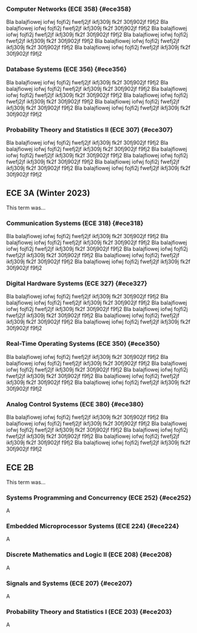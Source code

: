 ### Computer Networks (ECE 358) {#ece358}

Bla balajfiowej iofwj fojfi2j fwefj2jf ikfj309j fk2f 30fj902jf f9fj2
Bla balajfiowej iofwj fojfi2j fwefj2jf ikfj309j fk2f 30fj902jf f9fj2
Bla balajfiowej iofwj fojfi2j fwefj2jf ikfj309j fk2f 30fj902jf f9fj2
Bla balajfiowej iofwj fojfi2j fwefj2jf ikfj309j fk2f 30fj902jf f9fj2
Bla balajfiowej iofwj fojfi2j fwefj2jf ikfj309j fk2f 30fj902jf f9fj2
Bla balajfiowej iofwj fojfi2j fwefj2jf ikfj309j fk2f 30fj902jf f9fj2

### Database Systems (ECE 356) {#ece356}

Bla balajfiowej iofwj fojfi2j fwefj2jf ikfj309j fk2f 30fj902jf f9fj2
Bla balajfiowej iofwj fojfi2j fwefj2jf ikfj309j fk2f 30fj902jf f9fj2
Bla balajfiowej iofwj fojfi2j fwefj2jf ikfj309j fk2f 30fj902jf f9fj2
Bla balajfiowej iofwj fojfi2j fwefj2jf ikfj309j fk2f 30fj902jf f9fj2
Bla balajfiowej iofwj fojfi2j fwefj2jf ikfj309j fk2f 30fj902jf f9fj2
Bla balajfiowej iofwj fojfi2j fwefj2jf ikfj309j fk2f 30fj902jf f9fj2

### Probability Theory and Statistics II (ECE 307) {#ece307}

Bla balajfiowej iofwj fojfi2j fwefj2jf ikfj309j fk2f 30fj902jf f9fj2
Bla balajfiowej iofwj fojfi2j fwefj2jf ikfj309j fk2f 30fj902jf f9fj2
Bla balajfiowej iofwj fojfi2j fwefj2jf ikfj309j fk2f 30fj902jf f9fj2
Bla balajfiowej iofwj fojfi2j fwefj2jf ikfj309j fk2f 30fj902jf f9fj2
Bla balajfiowej iofwj fojfi2j fwefj2jf ikfj309j fk2f 30fj902jf f9fj2
Bla balajfiowej iofwj fojfi2j fwefj2jf ikfj309j fk2f 30fj902jf f9fj2

## ECE 3A (Winter 2023)

This term was...

### Communication Systems (ECE 318) {#ece318}

Bla balajfiowej iofwj fojfi2j fwefj2jf ikfj309j fk2f 30fj902jf f9fj2
Bla balajfiowej iofwj fojfi2j fwefj2jf ikfj309j fk2f 30fj902jf f9fj2
Bla balajfiowej iofwj fojfi2j fwefj2jf ikfj309j fk2f 30fj902jf f9fj2
Bla balajfiowej iofwj fojfi2j fwefj2jf ikfj309j fk2f 30fj902jf f9fj2
Bla balajfiowej iofwj fojfi2j fwefj2jf ikfj309j fk2f 30fj902jf f9fj2
Bla balajfiowej iofwj fojfi2j fwefj2jf ikfj309j fk2f 30fj902jf f9fj2

### Digital Hardware Systems (ECE 327) {#ece327}

Bla balajfiowej iofwj fojfi2j fwefj2jf ikfj309j fk2f 30fj902jf f9fj2
Bla balajfiowej iofwj fojfi2j fwefj2jf ikfj309j fk2f 30fj902jf f9fj2
Bla balajfiowej iofwj fojfi2j fwefj2jf ikfj309j fk2f 30fj902jf f9fj2
Bla balajfiowej iofwj fojfi2j fwefj2jf ikfj309j fk2f 30fj902jf f9fj2
Bla balajfiowej iofwj fojfi2j fwefj2jf ikfj309j fk2f 30fj902jf f9fj2
Bla balajfiowej iofwj fojfi2j fwefj2jf ikfj309j fk2f 30fj902jf f9fj2

### Real-Time Operating Systems (ECE 350) {#ece350}

Bla balajfiowej iofwj fojfi2j fwefj2jf ikfj309j fk2f 30fj902jf f9fj2
Bla balajfiowej iofwj fojfi2j fwefj2jf ikfj309j fk2f 30fj902jf f9fj2
Bla balajfiowej iofwj fojfi2j fwefj2jf ikfj309j fk2f 30fj902jf f9fj2
Bla balajfiowej iofwj fojfi2j fwefj2jf ikfj309j fk2f 30fj902jf f9fj2
Bla balajfiowej iofwj fojfi2j fwefj2jf ikfj309j fk2f 30fj902jf f9fj2
Bla balajfiowej iofwj fojfi2j fwefj2jf ikfj309j fk2f 30fj902jf f9fj2

### Analog Control Systems (ECE 380) {#ece380}

Bla balajfiowej iofwj fojfi2j fwefj2jf ikfj309j fk2f 30fj902jf f9fj2
Bla balajfiowej iofwj fojfi2j fwefj2jf ikfj309j fk2f 30fj902jf f9fj2
Bla balajfiowej iofwj fojfi2j fwefj2jf ikfj309j fk2f 30fj902jf f9fj2
Bla balajfiowej iofwj fojfi2j fwefj2jf ikfj309j fk2f 30fj902jf f9fj2
Bla balajfiowej iofwj fojfi2j fwefj2jf ikfj309j fk2f 30fj902jf f9fj2
Bla balajfiowej iofwj fojfi2j fwefj2jf ikfj309j fk2f 30fj902jf f9fj2

## ECE 2B

This term was...

### Systems Programming and Concurrency (ECE 252) {#ece252}

A

### Embedded Microprocessor Systems (ECE 224) {#ece224}

A

### Discrete Mathematics and Logic II (ECE 208) {#ece208}

A

### Signals and Systems (ECE 207) {#ece207}

A

### Probability Theory and Statistics I (ECE 203) {#ece203}

A
